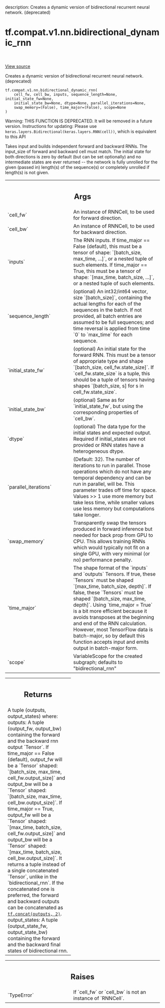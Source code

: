 description: Creates a dynamic version of bidirectional recurrent neural network. (deprecated)

<div itemscope itemtype="http://developers.google.com/ReferenceObject">
<meta itemprop="name" content="tf.compat.v1.nn.bidirectional_dynamic_rnn" />
<meta itemprop="path" content="Stable" />
</div>

# tf.compat.v1.nn.bidirectional_dynamic_rnn

<!-- Insert buttons and diff -->

<table class="tfo-notebook-buttons tfo-api nocontent" align="left">

</table>

<a target="_blank" href="/code/stable/tensorflow/python/ops/rnn.py">View source</a>



Creates a dynamic version of bidirectional recurrent neural network. (deprecated)

<pre class="devsite-click-to-copy prettyprint lang-py tfo-signature-link">
<code>tf.compat.v1.nn.bidirectional_dynamic_rnn(
    cell_fw, cell_bw, inputs, sequence_length=None, initial_state_fw=None,
    initial_state_bw=None, dtype=None, parallel_iterations=None,
    swap_memory=(False), time_major=(False), scope=None
)
</code></pre>



<!-- Placeholder for "Used in" -->

Warning: THIS FUNCTION IS DEPRECATED. It will be removed in a future version.
Instructions for updating:
Please use `keras.layers.Bidirectional(keras.layers.RNN(cell))`, which is equivalent to this API

Takes input and builds independent forward and backward RNNs. The input_size
of forward and backward cell must match. The initial state for both directions
is zero by default (but can be set optionally) and no intermediate states are
ever returned -- the network is fully unrolled for the given (passed in)
length(s) of the sequence(s) or completely unrolled if length(s) is not
given.

<!-- Tabular view -->
 <table class="responsive fixed orange">
<colgroup><col width="214px"><col></colgroup>
<tr><th colspan="2"><h2 class="add-link">Args</h2></th></tr>

<tr>
<td>
`cell_fw`
</td>
<td>
An instance of RNNCell, to be used for forward direction.
</td>
</tr><tr>
<td>
`cell_bw`
</td>
<td>
An instance of RNNCell, to be used for backward direction.
</td>
</tr><tr>
<td>
`inputs`
</td>
<td>
The RNN inputs.
If time_major == False (default), this must be a tensor of shape:
  `[batch_size, max_time, ...]`, or a nested tuple of such elements.
If time_major == True, this must be a tensor of shape: `[max_time,
  batch_size, ...]`, or a nested tuple of such elements.
</td>
</tr><tr>
<td>
`sequence_length`
</td>
<td>
(optional) An int32/int64 vector, size `[batch_size]`,
containing the actual lengths for each of the sequences in the batch. If
not provided, all batch entries are assumed to be full sequences; and time
reversal is applied from time `0` to `max_time` for each sequence.
</td>
</tr><tr>
<td>
`initial_state_fw`
</td>
<td>
(optional) An initial state for the forward RNN. This must
be a tensor of appropriate type and shape `[batch_size,
cell_fw.state_size]`. If `cell_fw.state_size` is a tuple, this should be a
tuple of tensors having shapes `[batch_size, s] for s in
cell_fw.state_size`.
</td>
</tr><tr>
<td>
`initial_state_bw`
</td>
<td>
(optional) Same as for `initial_state_fw`, but using the
corresponding properties of `cell_bw`.
</td>
</tr><tr>
<td>
`dtype`
</td>
<td>
(optional) The data type for the initial states and expected output.
Required if initial_states are not provided or RNN states have a
heterogeneous dtype.
</td>
</tr><tr>
<td>
`parallel_iterations`
</td>
<td>
(Default: 32).  The number of iterations to run in
parallel.  Those operations which do not have any temporal dependency and
can be run in parallel, will be.  This parameter trades off time for
space.  Values >> 1 use more memory but take less time, while smaller
values use less memory but computations take longer.
</td>
</tr><tr>
<td>
`swap_memory`
</td>
<td>
Transparently swap the tensors produced in forward inference
but needed for back prop from GPU to CPU.  This allows training RNNs which
would typically not fit on a single GPU, with very minimal (or no)
performance penalty.
</td>
</tr><tr>
<td>
`time_major`
</td>
<td>
The shape format of the `inputs` and `outputs` Tensors. If true,
these `Tensors` must be shaped `[max_time, batch_size, depth]`. If false,
these `Tensors` must be shaped `[batch_size, max_time, depth]`. Using
`time_major = True` is a bit more efficient because it avoids transposes
at the beginning and end of the RNN calculation.  However, most TensorFlow
data is batch-major, so by default this function accepts input and emits
output in batch-major form.
</td>
</tr><tr>
<td>
`scope`
</td>
<td>
VariableScope for the created subgraph; defaults to
"bidirectional_rnn"
</td>
</tr>
</table>



<!-- Tabular view -->
 <table class="responsive fixed orange">
<colgroup><col width="214px"><col></colgroup>
<tr><th colspan="2"><h2 class="add-link">Returns</h2></th></tr>
<tr class="alt">
<td colspan="2">
A tuple (outputs, output_states) where:
outputs: A tuple (output_fw, output_bw) containing the forward and
  the backward rnn output `Tensor`.
  If time_major == False (default),
    output_fw will be a `Tensor` shaped:
    `[batch_size, max_time, cell_fw.output_size]`
    and output_bw will be a `Tensor` shaped:
    `[batch_size, max_time, cell_bw.output_size]`.
  If time_major == True,
    output_fw will be a `Tensor` shaped:
    `[max_time, batch_size, cell_fw.output_size]`
    and output_bw will be a `Tensor` shaped:
    `[max_time, batch_size, cell_bw.output_size]`.
  It returns a tuple instead of a single concatenated `Tensor`, unlike
  in the `bidirectional_rnn`. If the concatenated one is preferred,
  the forward and backward outputs can be concatenated as
  <a href="../../../../tf/concat.md"><code>tf.concat(outputs, 2)</code></a>.
output_states: A tuple (output_state_fw, output_state_bw) containing
  the forward and the backward final states of bidirectional rnn.
</td>
</tr>

</table>



<!-- Tabular view -->
 <table class="responsive fixed orange">
<colgroup><col width="214px"><col></colgroup>
<tr><th colspan="2"><h2 class="add-link">Raises</h2></th></tr>

<tr>
<td>
`TypeError`
</td>
<td>
If `cell_fw` or `cell_bw` is not an instance of `RNNCell`.
</td>
</tr>
</table>

